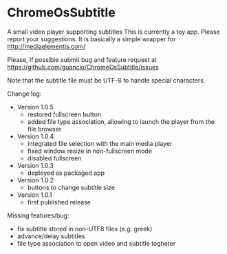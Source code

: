 ChromeOsSubtitle
================

A small video player supporting subtitles
This is currently a toy app. Please report your suggestions.
It is basically a simple wrapper for http://mediaelementjs.com/

Please, if possible submit bug and feature request at https://github.com/guancio/ChromeOsSubtitle/issues

Note that the subtitle file must be UTF-8 to handle special characters.

Change log:
- Version 1.0.5
  - restored fullscreen button
  - added file type association, allowing to launch the player from the file browser
- Version 1.0.4
  - integrated file selection with the main media player
  - fixed window resize in non-fullscreen mode
  - disabled fullscreen   
- Version 1.0.3
  - deployed as packaged app
- Version 1.0.2
  - buttons to change subtitle size
- Version 1.0.1
  - first published release

Missing features/bug:
- fix subtitle stored in non-UTF8 files (e.g. greek)
- advance/delay subtitles
- file type association to open video and subtitle togheter
